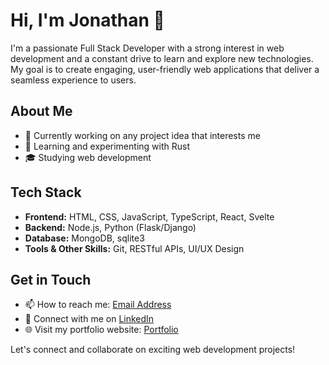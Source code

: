# Hi, I'm Jonathan 👋

I'm a passionate Full Stack Developer with a strong interest in web development and a constant drive to learn and explore new technologies. My goal is to create engaging, user-friendly web applications that deliver a seamless experience to users.

## About Me

- 💼 Currently working on any project idea that interests me
- 🌱 Learning and experimenting with Rust
- 🎓 Studying web development

## Tech Stack

- **Frontend:** HTML, CSS, JavaScript, TypeScript, React, Svelte
- **Backend:** Node.js, Python (Flask/Django)
- **Database:** MongoDB, sqlite3
- **Tools & Other Skills:** Git, RESTful APIs, UI/UX Design

## Get in Touch

- 📫 How to reach me: [Email Address](mailto:jonmsmall1030@gmail.com)
- 💬 Connect with me on [LinkedIn](https://www.linkedin.com/in/jonathan-s-8277741ba)
- 🌐 Visit my portfolio website: [Portfolio](https://thechantu.github.io)

Let's connect and collaborate on exciting web development projects!

